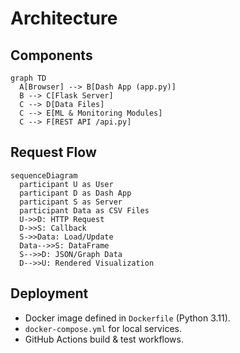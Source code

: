 # Architecture

## Components
```mermaid
graph TD
  A[Browser] --> B[Dash App (app.py)]
  B --> C[Flask Server]
  C --> D[Data Files]
  C --> E[ML & Monitoring Modules]
  C --> F[REST API /api.py]
```

## Request Flow
```mermaid
sequenceDiagram
  participant U as User
  participant D as Dash App
  participant S as Server
  participant Data as CSV Files
  U->>D: HTTP Request
  D->>S: Callback
  S->>Data: Load/Update
  Data-->>S: DataFrame
  S-->>D: JSON/Graph Data
  D-->>U: Rendered Visualization
```

## Deployment
- Docker image defined in `Dockerfile` (Python 3.11).
- `docker-compose.yml` for local services.
- GitHub Actions build & test workflows.

